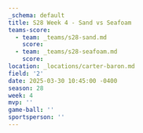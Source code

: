 ```yaml
---
_schema: default
title: S28 Week 4 - Sand vs Seafoam
teams-score:
  - team: _teams/s28-sand.md
    score:
  - team: _teams/s28-seafoam.md
    score:
location: _locations/carter-baron.md
field: '2'
date: 2025-03-30 10:45:00 -0400
season: 28
week: 4
mvp: ''
game-ball: ''
sportsperson: ''
---
```

